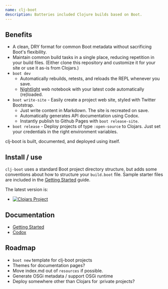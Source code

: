```yaml
---
name: clj-boot
description: Batteries included Clojure builds based on Boot.
---
```

## Benefits

* A clean, DRY format for common Boot metadata without sacrificing Boot's flexibility.
* Maintain common build tasks in a single place, reducing repetition in your build files.  (Either clone this repository and customize it for your site or use it as-is from Clojars.)
* ```boot dev```
    * Automatically rebuilds, retests, and reloads the REPL whenever you save.
    * [Nightlight](https://sekao.net/nightlight/) web notebook with your latest code automatically (re)loaded.
* ```boot write-site``` - Easily create a project web site, styled with Twitter Bootstrap.
    * Just write content in Markdown.  The site is recreated on save.
    * Automatically generates API documentation using Codox.
    * Instantly publish to Github Pages with ```boot release-site```.
* ```boot release``` - Deploy projects of type ```:open-source``` to Clojars.  Just set your credentials in the right environment variables.

clj-boot is built, documented, and deployed using itself.


## Install / use

```clj-boot``` uses a standard Boot project directory structure, but adds some conventions about how to structure your ```build.boot``` file.  Sample starter files are included in the [Getting Started](getting-started.html) guide.

The latest version is:

* [![Clojars Project](https://img.shields.io/clojars/v/coconutpalm/clj-boot.svg)](https://clojars.org/coconutpalm/clj-boot)

## Documentation

* [Getting Started](getting-started.html)
* [Codox](codox/index.html)


## Roadmap

* ```boot new``` template for clj-boot projects
* Themes for documentation pages?
* Move index.md out of ```resources``` if possible.
* Generate OSGi metadata / support OSGi runtime
* Deploy somewhere other than Clojars for :private projects?

